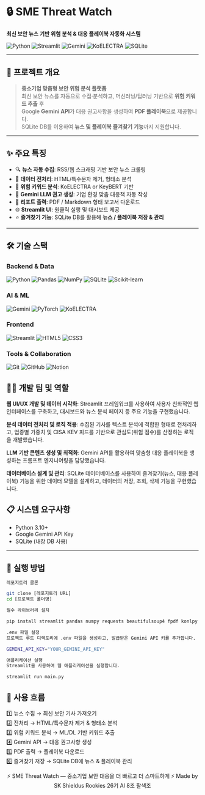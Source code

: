 # 🔒 SME Threat Watch  
**최신 보안 뉴스 기반 위험 분석 & 대응 플레이북 자동화 시스템**

![Python](https://img.shields.io/badge/Python-3.10+-blue.svg)
![Streamlit](https://img.shields.io/badge/Streamlit-1.28+-red.svg)
![Gemini](https://img.shields.io/badge/Gemini-API-orange.svg)
![KoELECTRA](https://img.shields.io/badge/KoELECTRA-NLP-green.svg)
![SQLite](https://img.shields.io/badge/SQLite-Database-blue.svg)

---

## 🎯 프로젝트 개요

> **중소기업 맞춤형 보안 위험 분석 플랫폼**  
> 최신 보안 뉴스를 자동으로 수집·분석하고, 머신러닝/딥러닝 기반으로 **위험 키워드 추출** 후  
> Google **Gemini API**가 대응 권고사항을 생성하여 **PDF 플레이북**으로 제공합니다.  
> SQLite DB를 이용하여 **뉴스 및 플레이북 즐겨찾기 기능**까지 지원합니다.  

---

## ✨ 주요 특징

- 🔍 **뉴스 자동 수집**: RSS/웹 스크래핑 기반 보안 뉴스 크롤링
- 🧹 **데이터 전처리**: HTML/특수문자 제거, 형태소 분석
- 🧠 **위험 키워드 분석**: KoELECTRA or KeyBERT 기반
- 🤖 **Gemini LLM 권고 생성**: 기업 환경 맞춤 대응책 자동 작성
- 📑 **리포트 출력**: PDF / Markdown 형태 보고서 다운로드
- 🌐 **Streamlit UI**: 원클릭 실행 및 대시보드 제공
- ⭐ **즐겨찾기 기능**: SQLite DB를 활용해 **뉴스 / 플레이북 저장 & 관리**

---

## 🛠️ 기술 스택

### Backend & Data
![Python](https://img.shields.io/badge/Python-3776AB?style=for-the-badge&logo=python&logoColor=white)
![Pandas](https://img.shields.io/badge/Pandas-150458?style=for-the-badge&logo=pandas&logoColor=white)
![NumPy](https://img.shields.io/badge/NumPy-013243?style=for-the-badge&logo=numpy&logoColor=white)
![SQLite](https://img.shields.io/badge/SQLite-003B57?style=for-the-badge&logo=sqlite&logoColor=white)
![Scikit-learn](https://img.shields.io/badge/Scikit--learn-F7931E?style=for-the-badge&logo=scikit-learn&logoColor=white)

### AI & ML
![Gemini](https://img.shields.io/badge/Google%20Gemini-4285F4?style=for-the-badge&logo=google&logoColor=white)
![PyTorch](https://img.shields.io/badge/PyTorch-EE4C2C?style=for-the-badge&logo=pytorch&logoColor=white)
![KoELECTRA](https://img.shields.io/badge/KoELECTRA-NLP-green?style=for-the-badge)

### Frontend
![Streamlit](https://img.shields.io/badge/Streamlit-FF4B4B?style=for-the-badge&logo=streamlit&logoColor=white)
![HTML5](https://img.shields.io/badge/HTML5-E34F26?style=for-the-badge&logo=html5&logoColor=white)
![CSS3](https://img.shields.io/badge/CSS3-1572B6?style=for-the-badge&logo=css3&logoColor=white)

### Tools & Collaboration
![Git](https://img.shields.io/badge/Git-F05032?style=for-the-badge&logo=git&logoColor=white)
![GitHub](https://img.shields.io/badge/GitHub-181717?style=for-the-badge&logo=github&logoColor=white)
![Notion](https://img.shields.io/badge/Notion-000000?style=for-the-badge&logo=notion&logoColor=white)

## 👨‍💻 개발 팀 및 역할
**웹 UI/UX 개발 및 데이터 시각화**: Streamlit 프레임워크를 사용하여 사용자 친화적인 웹 인터페이스를 구축하고, 대시보드와 뉴스 분석 페이지 등 주요 기능을 구현했습니다.

**분석 데이터 전처리 및 로직 적용**: 수집된 기사를 텍스트 분석에 적합한 형태로 전처리하고, 업종별 가중치 및 CISA KEV 피드를 기반으로 관심도(위험 점수)를 산정하는 로직을 개발했습니다.

**LLM 기반 콘텐츠 생성 및 최적화**: Gemini API를 활용하여 맞춤형 대응 플레이북을 생성하는 프롬프트 엔지니어링을 담당했습니다.

**데이터베이스 설계 및 관리**: SQLite 데이터베이스를 사용하여 즐겨찾기(뉴스, 대응 플레이북) 기능을 위한 데이터 모델을 설계하고, 데이터의 저장, 조회, 삭제 기능을 구현했습니다.


## 📋 시스템 요구사항

- Python 3.10+
- Google Gemini API Key
- SQLite (내장 DB 사용)

---

## 🚀 실행 방법

```bash
레포지토리 클론

git clone [레포지토리 URL]
cd [프로젝트 폴더명]
```
```bash
필수 라이브러리 설치

pip install streamlit pandas numpy requests beautifulsoup4 fpdf konlpy torch transformers google-generativeai python-dotenv
```
```bash
.env 파일 설정
프로젝트 루트 디렉토리에 .env 파일을 생성하고, 발급받은 Gemini API 키를 추가합니다.

GEMINI_API_KEY="YOUR_GEMINI_API_KEY"
```
```bash
애플리케이션 실행
Streamlit을 사용하여 웹 애플리케이션을 실행합니다.

streamlit run main.py
```

## 📖 사용 흐름

1️⃣ 뉴스 수집 → 최신 보안 기사 가져오기  
2️⃣ 전처리 → HTML/특수문자 제거 & 형태소 분석  
3️⃣ 위험 키워드 분석 → ML/DL 기반 키워드 추출  
4️⃣ Gemini API → 대응 권고사항 생성  
5️⃣ PDF 출력 → 플레이북 다운로드  
6️⃣ 즐겨찾기 저장 → SQLite DB에 뉴스 & 플레이북 관리  

<div align="center">

⚡ SME Threat Watch — 중소기업 보안 대응을 더 빠르고 더 스마트하게 ⚡
Made by SK Shieldus Rookies 26기 AI 8조 팔색조

</div>
